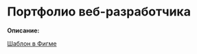 # Портфолио веб-разработчика

**Описание:** 

[Шаблон в Фигме](https://www.figma.com/design/VxnmdjmKZaGJnulFMD7FxI/%D0%BF%D0%BE%D1%80%D1%82%D1%84%D0%BE%D0%BB%D0%B8%D0%BE-%D1%80%D0%B0%D0%B7%D1%80%D0%B0%D0%B1%D0%BE%D1%82%D1%87%D0%B8%D0%BA%D0%B0?node-id=0-1&t=iJPJT2zYjgoKs83n-1)
